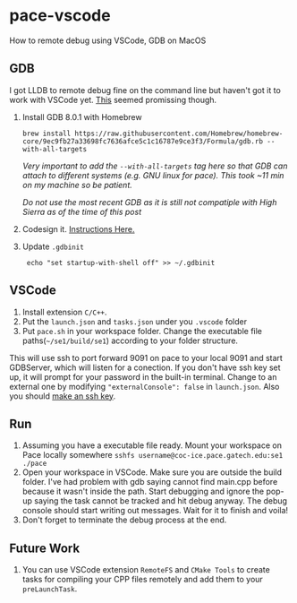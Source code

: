 # pace-vscode
How to remote debug using VSCode, GDB on MacOS
## GDB
I got LLDB to remote debug fine on the command line but haven't got it to work with VSCode yet. [This](https://github.com/vadimcn/vscode-lldb) seemed promissing though.

 1. Install GDB 8.0.1 with Homebrew

	`brew install https://raw.githubusercontent.com/Homebrew/homebrew-core/9ec9fb27a33698fc7636afce5c1c16787e9ce3f3/Formula/gdb.rb --with-all-targets`

	*Very important to add the `--with-all-targets` tag here so that GDB can attach to different systems (e.g. GNU linux for pace). This took ~11 min on my machine so be patient.*

	*Do not use the most recent GDB as it is still not compatiple with High Sierra as of the time of this post*
 2. Codesign it. [Instructions Here.](https://gist.github.com/hlissner/898b7dfc0a3b63824a70e15cd0180154)
 3. Update `.gdbinit`

	`` echo "set startup-with-shell off" >> ~/.gdbinit``

## VSCode
1. Install extension `C/C++`.
2. Put the `launch.json` and `tasks.json` under you `.vscode` folder
3. Put `pace.sh` in your workspace folder. Change the executable file paths(`~/se1/build/se1`) according to your folder structure.

This will use ssh to port forward 9091 on pace to your local 9091 and start GDBServer, which will listen for a conection. If you don't have ssh key set up, it will prompt for your password in the built-in terminal. Change to an external one by modifying `"externalConsole": false` in `launch.json`. Also you should [make an ssh key](https://serverfault.com/questions/241588/how-to-automate-ssh-login-with-password).
## Run
1. Assuming you have a executable file ready. Mount your workspace on Pace locally somewhere
`sshfs username@coc-ice.pace.gatech.edu:se1 ./pace`
2. Open your workspace in VSCode. Make sure you are outside the build folder. I've had problem with gdb saying cannot find main.cpp before because it wasn't inside the path. Start debugging and ignore the pop-up saying the task cannot be tracked and hit debug anyway. The debug console should start writing out messages. Wait for it to finish and voila!
3. Don't forget to terminate the debug process at the end.

## Future Work
1. You can use VSCode extension `RemoteFS` and `CMake Tools` to create tasks for compiling your CPP files remotely and add them to your `preLaunchTask`.
